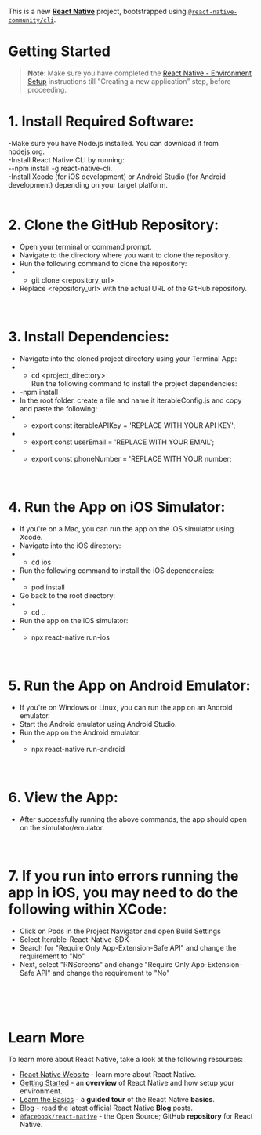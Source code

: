 This is a new [**React Native**](https://reactnative.dev) project, bootstrapped using [`@react-native-community/cli`](https://github.com/react-native-community/cli).

# Getting Started

>**Note**: Make sure you have completed the [React Native - Environment Setup](https://reactnative.dev/docs/environment-setup) instructions till "Creating a new application" step, before proceeding.

# 1.  Install Required Software: </br>
-Make sure you have Node.js installed. You can download it from nodejs.org.</br>
-Install React Native CLI by running: </br>
--npm install -g react-native-cli.</br>
-Install Xcode (for iOS development) or Android Studio (for Android development) depending on your target platform.
</br></br>

# 2. Clone the GitHub Repository:</br>
- Open your terminal or command prompt.</br>
- Navigate to the directory where you want to clone the repository.</br>
- Run the following command to clone the repository:</br>
- - git clone <repository_url></br>
- Replace <repository_url> with the actual URL of the GitHub repository.</br>
</br></br>

# 3. Install Dependencies:</br>
- Navigate into the cloned project directory using your Terminal App:</br>
- - cd <project_directory></br>
Run the following command to install the project dependencies:</br>
- -npm install</br>
- In the root folder, create a file and name it iterableConfig.js and copy and paste the following:</br>
- - export const iterableAPIKey = 'REPLACE WITH YOUR API KEY';</br>
- - export const userEmail = 'REPLACE WITH YOUR EMAIL';</br>
- - export const phoneNumber = 'REPLACE WITH YOUR number;</br>
</br></br>

# 4. Run the App on iOS Simulator:</br>
- If you're on a Mac, you can run the app on the iOS simulator using Xcode.</br>
- Navigate into the iOS directory:</br>
- - cd ios</br>
- Run the following command to install the iOS dependencies:</br>
- - pod install</br>
- Go back to the root directory:</br>
- - cd ..</br>
- Run the app on the iOS simulator:</br>
- - npx react-native run-ios</br>
</br></br>

# 5. Run the App on Android Emulator:</br>
- If you're on Windows or Linux, you can run the app on an Android emulator.</br>
- Start the Android emulator using Android Studio.</br>
- Run the app on the Android emulator:</br>
- - npx react-native run-android</br>
</br></br>

# 6. View the App:</br>
- After successfully running the above commands, the app should open on the simulator/emulator.</br>
</br></br>

# 7. If you run into errors running the app in iOS, you may need to do the following within XCode:</br>
- Click on Pods in the Project Navigator and open Build Settings</br>
- Select Iterable-React-Native-SDK</br>
- Search for "Require Only App-Extension-Safe API" and change the requirement to "No"</br>
- Next, select "RNScreens" and change "Require Only App-Extension-Safe API" and change the requirement to "No"</br>
</br></br>
</br></br>

# Learn More

To learn more about React Native, take a look at the following resources:

- [React Native Website](https://reactnative.dev) - learn more about React Native.
- [Getting Started](https://reactnative.dev/docs/environment-setup) - an **overview** of React Native and how setup your environment.
- [Learn the Basics](https://reactnative.dev/docs/getting-started) - a **guided tour** of the React Native **basics**.
- [Blog](https://reactnative.dev/blog) - read the latest official React Native **Blog** posts.
- [`@facebook/react-native`](https://github.com/facebook/react-native) - the Open Source; GitHub **repository** for React Native.